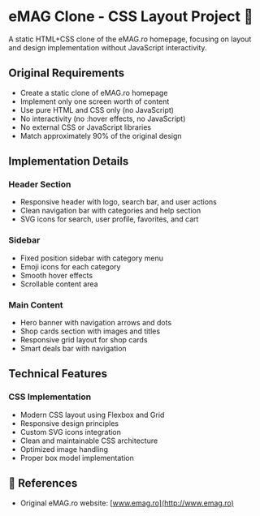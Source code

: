 # eMAG Clone - CSS Layout Project 🛒

A static HTML+CSS clone of the eMAG.ro homepage, focusing on layout and design implementation without JavaScript interactivity.

## Original Requirements

- Create a static clone of eMAG.ro homepage
- Implement only one screen worth of content
- Use pure HTML and CSS only (no JavaScript)
- No interactivity (no :hover effects, no JavaScript)
- No external CSS or JavaScript libraries
- Match approximately 90% of the original design

## Implementation Details

### Header Section
- Responsive header with logo, search bar, and user actions
- Clean navigation bar with categories and help section
- SVG icons for search, user profile, favorites, and cart

### Sidebar
- Fixed position sidebar with category menu
- Emoji icons for each category
- Smooth hover effects
- Scrollable content area

### Main Content
- Hero banner with navigation arrows and dots
- Shop cards section with images and titles
- Responsive grid layout for shop cards
- Smart deals bar with navigation

## Technical Features

### CSS Implementation
- Modern CSS layout using Flexbox and Grid
- Responsive design principles
- Custom SVG icons integration
- Clean and maintainable CSS architecture
- Optimized image handling
- Proper box model implementation

## 🔗 References

- Original eMAG.ro website: [www.emag.ro](http://www.emag.ro) 
